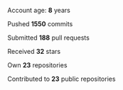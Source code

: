 Account age: **8** years

Pushed **1550** commits

Submitted **188** pull requests

Received **32** stars

Own **23** repositories

Contributed to **23** public repositories
